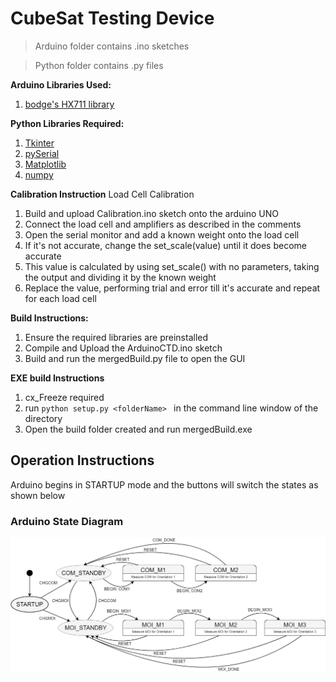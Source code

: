 # CubeSat Testing Device

> Arduino folder contains .ino sketches

> Python folder contains .py files 

**Arduino Libraries Used:**
1. [bodge's HX711 library](https://github.com/bogde/HX711)


**Python Libraries Required:**
1. [Tkinter](https://wiki.python.org/moin/TkInter)
2. [pySerial](https://github.com/pyserial/pyserial)
3. [Matplotlib](https://matplotlib.org/)
4. [numpy](http://www.numpy.org/)

**Calibration Instruction**
Load Cell Calibration
1. Build and upload Calibration.ino sketch onto the arduino UNO
2. Connect the load cell and amplifiers as described in the comments
3. Open the serial monitor and add a known weight onto the load cell
4. If it's not accurate, change the set_scale(value) until it does become accurate
5. This value is calculated by using set_scale() with no parameters, taking the output and dividing it by the known weight
6. Replace the value, performing trial and error till it's accurate and repeat for each load cell

**Build Instructions:**
1. Ensure the required libraries are preinstalled
2. Compile and Upload the ArduinoCTD.ino sketch
3. Build and run the mergedBuild.py file to open the GUI

**EXE build Instructions**
1. cx_Freeze required
2. run ```python setup.py <folderName> ``` in the command line window of the directory
3. Open the build folder created and run mergedBuild.exe

## Operation Instructions
Arduino begins in STARTUP mode and the buttons will switch the states as shown below

### Arduino State Diagram
![alt text](https://github.com/zhenghung/CTD-GUI/blob/master/CTD_StateDiagram.png)
